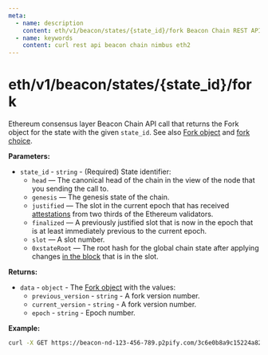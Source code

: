 ```yaml
---
meta:
  - name: description
    content: eth/v1/beacon/states/{state_id}/fork Beacon Chain REST API call details and examples.
  - name: keywords
    content: curl rest api beacon chain nimbus eth2
---
```


# eth/v1/beacon/states/{state_id}/fork

Ethereum consensus layer Beacon Chain API call that returns the Fork object for the state with the given `state_id`. See also [Fork object](https://github.com/ethereum/consensus-specs/blob/dev/specs/phase0/beacon-chain.md#fork) and [fork choice](https://ethereum.org/en/developers/docs/consensus-mechanisms/pos/gasper/#fork-choice).

**Parameters:** 

* `state_id` - `string` - (Required) State identifier:
  * `head` — The canonical head of the chain in the view of the node that you sending the call to.
  * `genesis` — The genesis state of the chain.
  * `justified` — The slot in the current epoch that has received [attestations](https://ethereum.org/en/developers/docs/consensus-mechanisms/pos/attestations/) from two thirds of the Ethereum validators.
  * `finalized` — A previously justified slot that is now in the epoch that is at least immediately previous to the current epoch.
  * `slot` — A slot number.
  * `0xstateRoot` — The root hash for the global chain state after applying changes [in the block](https://ethereum.org/en/developers/docs/blocks/) that is in the slot.

**Returns:** 

* `data` - `object` - The [Fork object](https://github.com/ethereum/consensus-specs/blob/dev/specs/phase0/beacon-chain.md#fork) with the values:
  * `previous_version` - `string` - A fork version number.
  * `current_version` - `string` - A fork version number.
  * `epoch` - `string` - Epoch number.

**Example:**

``` sh
curl -X GET https://beacon-nd-123-456-789.p2pify.com/3c6e0b8a9c15224a8228b9a98ca1531d/eth/v1/beacon/states/finalized/fork 
```
